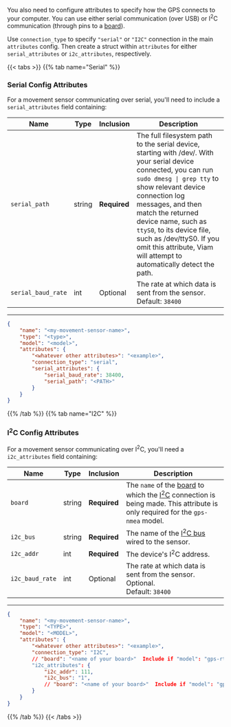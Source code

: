 You also need to configure attributes to specify how the GPS connects to your computer.
You can use either serial communication (over USB) or I<sup>2</sup>C communication (through pins to a [board](../../../board/)).

Use `connection_type` to specify `"serial"` or `"I2C"` connection in the main `attributes` config.
Then create a struct within `attributes` for either `serial_attributes` or `i2c_attributes`, respectively.

{{< tabs >}}
{{% tab name="Serial" %}}

### Serial Config Attributes

For a movement sensor communicating over serial, you'll need to include a `serial_attributes` field containing:

Name | Type | Inclusion | Description
---- | ---- | --------- | -----------
`serial_path` | string | **Required** | The full filesystem path to the serial device, starting with <file>/dev/</file>. With your serial device connected, you can run `sudo dmesg \| grep tty` to show relevant device connection log messages, and then match the returned device name, such as `ttyS0`, to its device file, such as <file>/dev/ttyS0</file>. If you omit this attribute, Viam will attempt to automatically detect the path.
`serial_baud_rate` | int | Optional | The rate at which data is sent from the sensor. <br> Default: `38400`
---

```json {class="line-numbers linkable-line-numbers"}
{
    "name": "<my-movement-sensor-name>",
    "type": "<type>",
    "model": "<model>",
    "attributes": {
        "<whatever other attributes>": "<example>",
        "connection_type": "serial",
        "serial_attributes": {
            "serial_baud_rate": 38400,
            "serial_path": "<PATH>"
        }
    }
}
```

{{% /tab %}}
{{% tab name="I2C" %}}

### I<sup>2</sup>C Config Attributes

For a movement sensor communicating over I<sup>2</sup>C, you'll need a `i2c_attributes` field containing:

Name | Type | Inclusion | Description
---- | ---- | --------- | -----------
`board` | string | **Required** | The `name` of the [board](/components/board/) to which the [I<sup>2</sup>C](/components/board/#i2cs) connection is being made. This attribute is only required for the `gps-nmea` model.
`i2c_bus` | string | **Required** | The name of the [I<sup>2</sup>C bus](/components/board/#i2cs) wired to the sensor.
`i2c_addr` | int | **Required** | The device's I<sup>2</sup>C address.
`i2c_baud_rate` | int | Optional | The rate at which data is sent from the sensor. Optional. <br> Default: `38400`
---

```json {class="line-numbers linkable-line-numbers"}
{
    "name": "<my-movement-sensor-name>",
    "type": "<TYPE>",
    "model": "<MODEL>",
    "attributes": {
        "<whatever other attributes>": "<example>",
        "connection_type": "I2C",
        // "board": "<name of your board>"  Include if "model": "gps-rtk"
        "i2c_attributes": {
            "i2c_addr": 111,
            "i2c_bus": "1",
            // "board": "<name of your board>"  Include if "model": "gps-nmea"
        }
    }
}
```

{{% /tab %}}
{{< /tabs >}}
